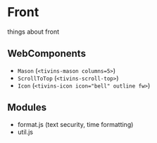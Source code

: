# Front
things about front

## WebComponents

* `Mason` (`<tivins-mason columns=5>`)
* `ScrollToTop` (`<tivins-scroll-top>`)
* `Icon` (`<tivins-icon icon="bell" outline fw>`)

## Modules

* format.js (text security, time formatting)
* util.js

